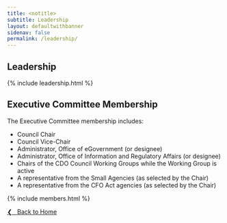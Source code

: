```yaml
---
title: <notitle>
subtitle: Leadership
layout: defaultwithbanner
sidenav: false
permalink: /leadership/
---
```


## Leadership

{% include leadership.html %}

## Executive Committee Membership
The Executive Committee membership includes:

* Council Chair
* Council Vice-Chair
* Administrator, Office of eGovernment (or designee) 
* Administrator, Office of Information and Regulatory Affairs (or designee)
* Chairs of the CDO Council Working Groups while the Working Group is active
* A representative from the Small Agencies (as selected by the Chair)
* A representative from the CFO Act agencies (as selected by the Chair)


{% include members.html %}

<a href="{{site.baseurl}}">&#10094; &nbsp; Back to Home</a><br>

